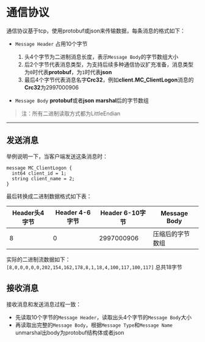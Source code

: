 # 通信协议

通信协议基于tcp，使用protobuf或json来传输数据，每条消息的格式如下：

- `Message Header` 占用10个字节
	1. 头4个字节为二进制消息长度，表示`Message Body`的字节数组大小
	2. 后2个字节代表消息类型，为支持后续多种通信协议扩充准备，消息类型为`0`时代表**protobuf**，为`1`时代表**json**
	3. 最后4个字节代表消息名字**Crc32**，例如**client.MC_ClientLogon**消息的**Crc32**为2997000906
	

- `Message Body` **protobuf**或者**json** **marshal**后的字节数组
>注：所有二进制读取方式都为LittleEndian

---------


## 发送消息
举例说明一下，当客户端发送这条消息时：

```
message MC_ClientLogon {
  int64 client_id = 1;
  string client_name = 2;
}
```

最后转换成二进制数据格式如下表：

| Header头4字节 | Header 4-6字节 | Header 6-10字节 |  Message Body |
| -- | -- | -- | -- |
| 8 | 0 | 2997000906 | 压缩后的字节数组 |

实际的二进制流数据如下：
`[8,0,0,0,0,0,202,154,162,178,8,1,18,4,100,117,100,117]` 总共18字节

## 接收消息
接收消息和发送消息过程一致：
- 先读取10个字节的`Message Header`，读取出头4个字节的`Message Body`大小
- 再读取出完整的`Message Body`，根据`Message Type`和`Message Name` unmarshal出body为protobuf结构体或者json
